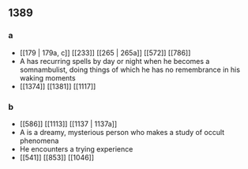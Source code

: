 ## 1389
### a
- [[179 | 179a, c]] [[233]] [[265 | 265a]] [[572]] [[786]] 
- A has recurring spells by day or night when he becomes a somnambulist, doing things of which he has no remembrance in his waking moments
- [[1374]] [[1381]] [[1117]] 

### b
- [[586]] [[1113]] [[1137 | 1137a]] 
- A is a dreamy, mysterious person who makes a study of occult phenomena
- He encounters a trying experience
- [[541]] [[853]] [[1046]] 

